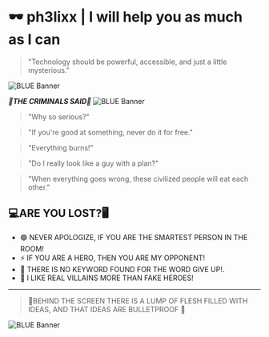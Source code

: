 # 🕶️ ph3lixx | I will help you as much as I can

> "Technology should be powerful, accessible, and just a little mysterious."
> 
![BLUE Banner](https://media2.giphy.com/media/4OAxDXv4RdUeg38JYi/giphy.gif?cid=6c09b952ug0cyozv85q38vqq50uxr74qb56gl4h8g3tfy0j4&ep=v1_internal_gif_by_id&rid=giphy.gif&ct=g)


***🧠THE CRIMINALS SAID🧠***
![BLUE Banner](https://media3.giphy.com/media/eY1cJTWCuTC7l7IjtP/giphy.gif?cid=6c09b952nracs546n9f9jek5x06skv3asjzmcbhkonv62x2y&ep=v1_internal_gif_by_id&rid=giphy.gif&ct=g)

> "Why so serious?"



> "If you're good at something, never do it for free."



> "Everything burns!"



> "Do I really look like a guy with a plan?"



> "When everything goes wrong, these civilized people will eat each other."

## 💻ARE YOU LOST?🖥️ 
- 🟢 NEVER APOLOGIZE, IF YOU ARE THE SMARTEST PERSON IN THE ROOM!
- ⚡ IF YOU ARE A HERO, THEN YOU ARE MY OPPONENT!
- 🔐 THERE IS NO KEYWORD FOUND FOR THE WORD GIVE UP!.
- 🧩 I LIKE REAL VILLAINS MORE THAN FAKE HEROES!

---

> 🎩BEHIND THE SCREEN THERE IS A LUMP OF FLESH FILLED WITH IDEAS, AND THAT IDEAS ARE BULLETPROOF 🎩

![BLUE Banner](https://media4.giphy.com/media/3oKIPa3AeDQ56ntX4k/giphy.gif?cid=6c09b952ojrfo3035g5ssm3a2yay1h9pq6le783sp04rr301&ep=v1_internal_gif_by_id&rid=giphy.gif&ct=g)
